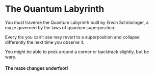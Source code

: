 # The Quantum Labyrinth

You must traverse the Quantum Labyrinth built by Erwin Schrödinger, a maze governed by the laws of quantum superposition.

Every tile you can't see may revert to a superposition and collapse differently the next time you observe it.

You might be able to peek around a corner or backtrack slightly, but be wary.

#### The maze changes underfoot!
